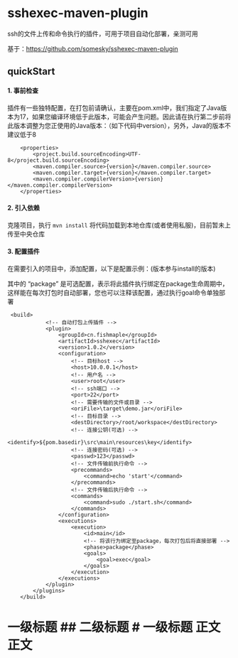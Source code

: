 sshexec-maven-plugin
====================

ssh的文件上传和命令执行的插件，可用于项目自动化部署，亲测可用

基于：https://github.com/somesky/sshexec-maven-plugin

## quickStart
#### 1. 事前检查
插件有一些独特配置，在打包前请确认，主要在pom.xml中，我们指定了Java版本为17，如果您编译环境低于此版本，可能会产生问题。因此请在执行第二步前将此版本调整为您正使用的Java版本：（如下代码中version），另外，Java的版本不建议低于8

```
    <properties>
        <project.build.sourceEncoding>UTF-8</project.build.sourceEncoding>
        <maven.compiler.source>{version}</maven.compiler.source>
        <maven.compiler.target>{version}</maven.compiler.target>
        <maven.compiler.compilerVersion>{version}</maven.compiler.compilerVersion>
    </properties>
```

#### 2. 引入依赖

克隆项目，执行 `mvn install` 将代码加载到本地仓库(或者使用私服)，目前暂未上传至中央仓库

#### 3. 配置插件

在需要引入的项目中，添加配置，以下是配置示例：(版本参与install的版本)

其中的 “<phase>package</phase>” 是可选配置，表示将此插件执行绑定在package生命周期中，这样能在每次打包时自动部署，您也可以注释该配置，通过执行goal命令单独部署

```
 <build>
            <!-- 自动打包上传插件 -->
            <plugin>
                <groupId>cn.fishmaple</groupId>
                <artifactId>sshexec</artifactId>
                <version>1.0.2</version>
                <configuration>
                    <!-- 目标host -->
                    <host>10.0.0.1</host>
                    <!-- 用户名 -->
                    <user>root</user>
                    <!-- ssh端口 -->
                    <port>22</port>
                    <!-- 需要传输的文件或目录 -->
                    <oriFile>\target\demo.jar</oriFile>
                    <!-- 目标目录 -->
                    <destDirectory>/root/workspace</destDirectory>
                    <!-- 连接公钥(可选) -->
                    <identify>${pom.basedir}\src\main\resources\key</identify>
                    <!-- 连接密码(可选) -->
                    <passwd>123</passwd>
                    <!-- 文件传输前执行命令 -->
                    <precommands>
                        <command>echo 'start'</command>
                    </precommands>
                    <!-- 文件传输后执行命令 -->
                    <commands>
                        <command>sudo ./start.sh</command>
                    </commands>
                </configuration>
                <executions>
                    <execution>
                        <id>main</id>
                        <!-- 将该行为绑定至package，每次打包后将直接部署 -->
                        <phase>package</phase>
                        <goals>
                            <goal>exec</goal>
                        </goals>
                    </execution>
                </executions>
            </plugin>
        </plugins>
    </build>

```


# 一级标题     ## 二级标题 # 一级标题 正文  正文


      
      
